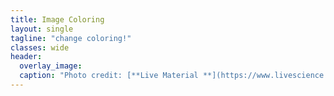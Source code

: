 ```yaml
---
title: Image Coloring
layout: single
tagline: "change coloring!"
classes: wide
header:
  overlay_image: 
  caption: "Photo credit: [**Live Material **](https://www.livescience.com/facts-about-dogs)"
---
```

<html>
<canvas id="canvas" width="300" height="200"></canvas>

<script>
const canvas = document.getElementById("canvas");
const ctx = canvas.getContext("2d");

const image = new Image();
image.src = "https://haeryny.github.io/teamteam/grayscale/images/dogJoe.PNG";
image.crossOrigin = "Anonymous";

image.onload = () => {
  ctx.drawImage(image, 0, 0, canvas.width, canvas.height);
  removeGray();
};

const removeGray = () => {
  const imageData = ctx.getImageData(0, 0, canvas.width, canvas.height);
  const data = imageData.data;
  for (let i = 0; i < data.length; i += 4) {
    const avg = (data[i] + data[i+1] + data[i+2]) / 3;
    data[i] = avg;
    data[i+1] = avg;
    data[i+2] = avg;
  }
  ctx.putImageData(imageData, 0, 0);
};
</script>